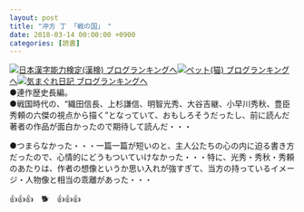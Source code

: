 ```yaml
---
layout: post
title: "冲方 丁 「戦の国」　"
date: 2018-03-14 00:00:00 +0900
categories: [読書]
---
```


[![](/syuusyuu9701/assets/images/冲方-丁-「戦の国」--br_c_3028_1.gif)](http://blog.with2.net/link.php?1659096:3028 "日本漢字能力検定(漢検) ブログランキングへ")[日本漢字能力検定(漢検) ブログランキングへ](http://blog.with2.net/link.php?1659096:3028)[![](/syuusyuu9701/assets/images/冲方-丁-「戦の国」--br_c_1348_1.gif)](http://blog.with2.net/link.php?1659096:1348 "ペット(猫) ブログランキングへ")[ペット(猫) ブログランキングへ](http://blog.with2.net/link.php?1659096:1348)[![](/syuusyuu9701/assets/images/冲方-丁-「戦の国」--br_c_9257_1.gif)](http://blog.with2.net/link.php?1659096:9257 "気まぐれ日記 ブログランキングへ")[気まぐれ日記 ブログランキングへ](http://blog.with2.net/link.php?1659096:9257)  
●連作歴史長編。  
●戦国時代の、“織田信長、上杉謙信、明智光秀、大谷吉継、小早川秀秋、豊臣秀頼の六傑の視点から描く”となっていて、おもしろそうだったし、前に読んだ著者の作品が面白かったので期待して読んだ・・・　   
  
●つまらなかった・・・一篇一篇が短いのと、主人公たちの心の内に迫る書き方だったので、心情的にどうもついていけなかった・・・特に、光秀・秀秋・秀頼のあたりは、作者の想像というか思い入れが強すぎて、当方の持っているイメージ・人物像と相当の乖離があった・・・  
  
👍👍👍　🐕　👍👍👍